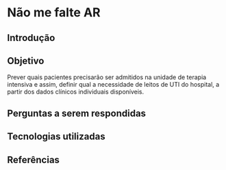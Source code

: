 # Não me falte AR

## Introdução

## Objetivo

Prever quais pacientes precisarão ser admitidos na unidade de terapia intensiva e assim, definir qual a necessidade de leitos de UTI do hospital, a partir dos dados clínicos individuais disponíveis.

## Perguntas a serem respondidas

## Tecnologias utilizadas

## Referências